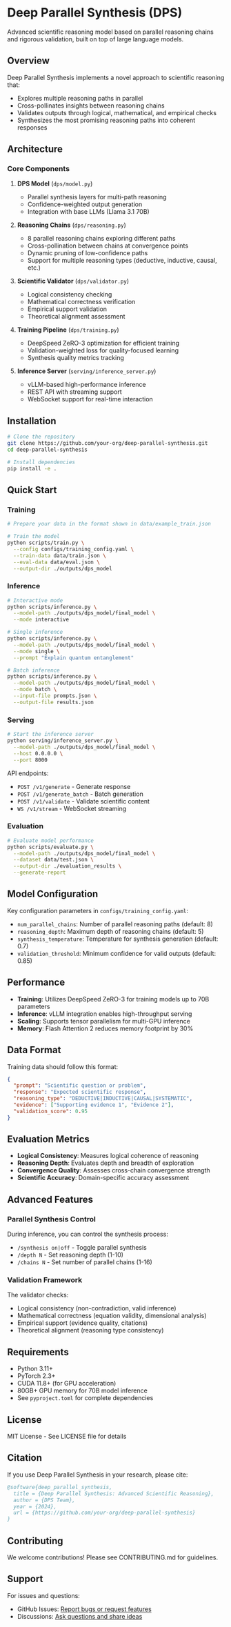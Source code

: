 # Deep Parallel Synthesis (DPS)

Advanced scientific reasoning model based on parallel reasoning chains and rigorous validation, built on top of large language models.

## Overview

Deep Parallel Synthesis implements a novel approach to scientific reasoning that:
- Explores multiple reasoning paths in parallel
- Cross-pollinates insights between reasoning chains
- Validates outputs through logical, mathematical, and empirical checks
- Synthesizes the most promising reasoning paths into coherent responses

## Architecture

### Core Components

1. **DPS Model** (`dps/model.py`)
   - Parallel synthesis layers for multi-path reasoning
   - Confidence-weighted output generation
   - Integration with base LLMs (Llama 3.1 70B)

2. **Reasoning Chains** (`dps/reasoning.py`)
   - 8 parallel reasoning chains exploring different paths
   - Cross-pollination between chains at convergence points
   - Dynamic pruning of low-confidence paths
   - Support for multiple reasoning types (deductive, inductive, causal, etc.)

3. **Scientific Validator** (`dps/validator.py`)
   - Logical consistency checking
   - Mathematical correctness verification
   - Empirical support validation
   - Theoretical alignment assessment

4. **Training Pipeline** (`dps/training.py`)
   - DeepSpeed ZeRO-3 optimization for efficient training
   - Validation-weighted loss for quality-focused learning
   - Synthesis quality metrics tracking

5. **Inference Server** (`serving/inference_server.py`)
   - vLLM-based high-performance inference
   - REST API with streaming support
   - WebSocket support for real-time interaction

## Installation

```bash
# Clone the repository
git clone https://github.com/your-org/deep-parallel-synthesis.git
cd deep-parallel-synthesis

# Install dependencies
pip install -e .
```

## Quick Start

### Training

```bash
# Prepare your data in the format shown in data/example_train.json

# Train the model
python scripts/train.py \
  --config configs/training_config.yaml \
  --train-data data/train.json \
  --eval-data data/eval.json \
  --output-dir ./outputs/dps_model
```

### Inference

```bash
# Interactive mode
python scripts/inference.py \
  --model-path ./outputs/dps_model/final_model \
  --mode interactive

# Single inference
python scripts/inference.py \
  --model-path ./outputs/dps_model/final_model \
  --mode single \
  --prompt "Explain quantum entanglement"

# Batch inference
python scripts/inference.py \
  --model-path ./outputs/dps_model/final_model \
  --mode batch \
  --input-file prompts.json \
  --output-file results.json
```

### Serving

```bash
# Start the inference server
python serving/inference_server.py \
  --model-path ./outputs/dps_model/final_model \
  --host 0.0.0.0 \
  --port 8000
```

API endpoints:
- `POST /v1/generate` - Generate response
- `POST /v1/generate_batch` - Batch generation
- `POST /v1/validate` - Validate scientific content
- `WS /v1/stream` - WebSocket streaming

### Evaluation

```bash
# Evaluate model performance
python scripts/evaluate.py \
  --model-path ./outputs/dps_model/final_model \
  --dataset data/test.json \
  --output-dir ./evaluation_results \
  --generate-report
```

## Model Configuration

Key configuration parameters in `configs/training_config.yaml`:

- `num_parallel_chains`: Number of parallel reasoning paths (default: 8)
- `reasoning_depth`: Maximum depth of reasoning chains (default: 5)
- `synthesis_temperature`: Temperature for synthesis generation (default: 0.7)
- `validation_threshold`: Minimum confidence for valid outputs (default: 0.85)

## Performance

- **Training**: Utilizes DeepSpeed ZeRO-3 for training models up to 70B parameters
- **Inference**: vLLM integration enables high-throughput serving
- **Scaling**: Supports tensor parallelism for multi-GPU inference
- **Memory**: Flash Attention 2 reduces memory footprint by 30%

## Data Format

Training data should follow this format:

```json
{
  "prompt": "Scientific question or problem",
  "response": "Expected scientific response",
  "reasoning_type": "DEDUCTIVE|INDUCTIVE|CAUSAL|SYSTEMATIC",
  "evidence": ["Supporting evidence 1", "Evidence 2"],
  "validation_score": 0.95
}
```

## Evaluation Metrics

- **Logical Consistency**: Measures logical coherence of reasoning
- **Reasoning Depth**: Evaluates depth and breadth of exploration
- **Convergence Quality**: Assesses cross-chain convergence strength
- **Scientific Accuracy**: Domain-specific accuracy assessment

## Advanced Features

### Parallel Synthesis Control

During inference, you can control the synthesis process:
- `/synthesis on|off` - Toggle parallel synthesis
- `/depth N` - Set reasoning depth (1-10)
- `/chains N` - Set number of parallel chains (1-16)

### Validation Framework

The validator checks:
- Logical consistency (non-contradiction, valid inference)
- Mathematical correctness (equation validity, dimensional analysis)
- Empirical support (evidence quality, citations)
- Theoretical alignment (reasoning type consistency)

## Requirements

- Python 3.11+
- PyTorch 2.3+
- CUDA 11.8+ (for GPU acceleration)
- 80GB+ GPU memory for 70B model inference
- See `pyproject.toml` for complete dependencies

## License

MIT License - See LICENSE file for details

## Citation

If you use Deep Parallel Synthesis in your research, please cite:

```bibtex
@software{deep_parallel_synthesis,
  title = {Deep Parallel Synthesis: Advanced Scientific Reasoning},
  author = {DPS Team},
  year = {2024},
  url = {https://github.com/your-org/deep-parallel-synthesis}
}
```

## Contributing

We welcome contributions! Please see CONTRIBUTING.md for guidelines.

## Support

For issues and questions:
- GitHub Issues: [Report bugs or request features](https://github.com/your-org/deep-parallel-synthesis/issues)
- Discussions: [Ask questions and share ideas](https://github.com/your-org/deep-parallel-synthesis/discussions)